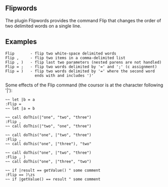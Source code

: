 
## Flipwords

The plugin Flipwords provides the command Flip that changes the order of two 
delimited words on a single line.

## Examples

    Flip       - flip two white-space delimited words
    Flip ,     - flip two items in a comma-delimited list 
    Flip , )   - flip last two parameters (nested parens are not handled)
    Flip = ;   - flip two words delimited by '=' and ';' (c assignment)
    Flip = )   - flip two words delimited by '=' where the second word
                 ends with and includes ')'

Some effects of the Flip command (the coursor is at the character following '|'):

    ~~ let |b = a
    :Flip =
    ~~ let |a = b

    ~~ call doThis(|"one", "two", "three")
    :Flip ,
    ~~ call doThis(|"two", "one", "three")

    ~~ call doThis("one", |"two", "three")
    :Flip ,
    ~~ call doThis("one", |"three"), "two"

    ~~ call doThis("one", |"two", "three")
    :Flip , )
    ~~ call doThis("one", |"three", "two")

    ~~ if |result == getValue() " some comment
    :Flip == )\zs
    ~~ if |getValue() == result " some comment

